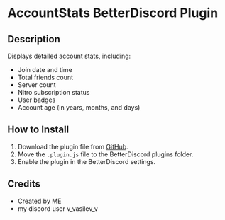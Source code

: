 # AccountStats BetterDiscord Plugin

## Description
Displays detailed account stats, including:
- Join date and time
- Total friends count
- Server count
- Nitro subscription status
- User badges
- Account age (in years, months, and days)

## How to Install
1. Download the plugin file from [GitHub](https://github.com/your-repo-link).
2. Move the `.plugin.js` file to the BetterDiscord plugins folder.
3. Enable the plugin in the BetterDiscord settings.

## Credits
- Created by ME
- my discord user v_vasilev_v
